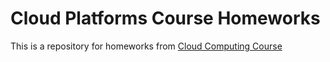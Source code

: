 # Cloud Platforms Course Homeworks
This is a repository for homeworks from [Cloud Computing Course](https://github.com/v1r7u/cloud_computing_course)
